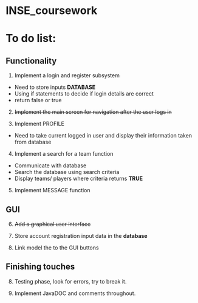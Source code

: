 # INSE_coursework

# To do list:

## Functionality

1. Implement a login and register subsystem

 - Need to store inputs **DATABASE**
 - Using if statements to decide if login details are correct
 - return false or true

2. ~~Implement the main screen for navigation after the user logs in~~

3. Implement PROFILE

- Need to take current logged in user and display their information taken from database

4. Implement a search for a team function

- Communicate with database
- Search the database using search criteria
- Display teams/ players where criteria returns **TRUE**

5. Implement MESSAGE function

## GUI

6. ~~Add a graphical user interface~~

7. Store account registration input data in the **database**

8. Link model the to the GUI buttons

## Finishing touches

8. Testing phase, look for errors, try to break it.

10. Implement JavaDOC and comments throughout.
